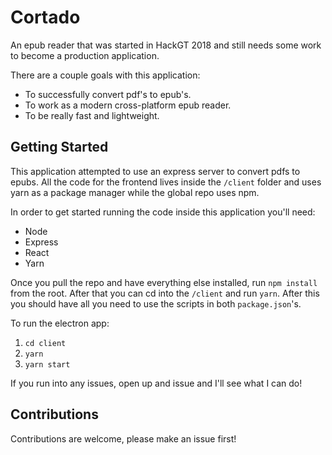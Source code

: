 # Cortado

An epub reader that was started in HackGT 2018 and still needs some work to become a production application. 

There are a couple goals with this application: 
* To successfully convert pdf's to epub's.
* To work as a modern cross-platform epub reader. 
* To be really fast and lightweight. 

## Getting Started
This application attempted to use an express server to convert pdfs to epubs. All the code for the frontend lives inside the `/client` folder and uses yarn as a package manager while the global repo uses npm.

In order to get started running the code inside this application you'll need:
* Node
* Express
* React
* Yarn

Once you pull the repo and have everything else installed, run `npm install` from the root. After that you can cd into the `/client` and run `yarn`. After this you should have all you need to use the scripts in both `package.json`'s.

To run the electron app:
1. `cd client`
2. `yarn`
3. `yarn start` 

If you run into any issues, open up and issue and I'll see what I can do!

## Contributions
Contributions are welcome, please make an issue first! 



